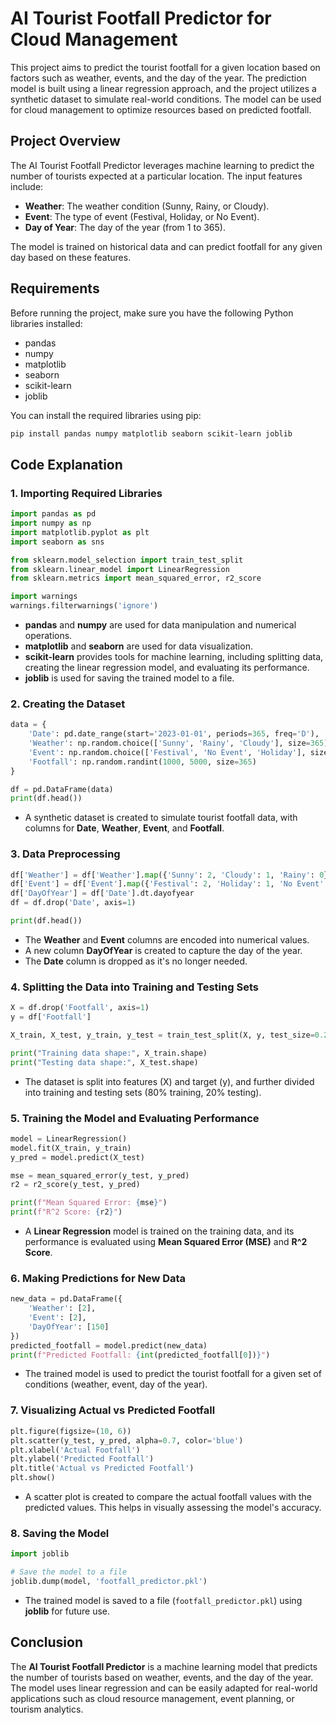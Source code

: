 
# AI Tourist Footfall Predictor for Cloud Management

This project aims to predict the tourist footfall for a given location based on factors such as weather, events, and the day of the year. The prediction model is built using a linear regression approach, and the project utilizes a synthetic dataset to simulate real-world conditions. The model can be used for cloud management to optimize resources based on predicted footfall.

## Project Overview

The AI Tourist Footfall Predictor leverages machine learning to predict the number of tourists expected at a particular location. The input features include:
- **Weather**: The weather condition (Sunny, Rainy, or Cloudy).
- **Event**: The type of event (Festival, Holiday, or No Event).
- **Day of Year**: The day of the year (from 1 to 365).

The model is trained on historical data and can predict footfall for any given day based on these features.

## Requirements

Before running the project, make sure you have the following Python libraries installed:

- pandas
- numpy
- matplotlib
- seaborn
- scikit-learn
- joblib

You can install the required libraries using pip:

```bash
pip install pandas numpy matplotlib seaborn scikit-learn joblib
```

## Code Explanation

### 1. Importing Required Libraries

```python
import pandas as pd
import numpy as np
import matplotlib.pyplot as plt
import seaborn as sns

from sklearn.model_selection import train_test_split
from sklearn.linear_model import LinearRegression
from sklearn.metrics import mean_squared_error, r2_score

import warnings
warnings.filterwarnings('ignore')
```

- **pandas** and **numpy** are used for data manipulation and numerical operations.
- **matplotlib** and **seaborn** are used for data visualization.
- **scikit-learn** provides tools for machine learning, including splitting data, creating the linear regression model, and evaluating its performance.
- **joblib** is used for saving the trained model to a file.

### 2. Creating the Dataset

```python
data = {
    'Date': pd.date_range(start='2023-01-01', periods=365, freq='D'),
    'Weather': np.random.choice(['Sunny', 'Rainy', 'Cloudy'], size=365),
    'Event': np.random.choice(['Festival', 'No Event', 'Holiday'], size=365),
    'Footfall': np.random.randint(1000, 5000, size=365)
}

df = pd.DataFrame(data)
print(df.head())
```

- A synthetic dataset is created to simulate tourist footfall data, with columns for **Date**, **Weather**, **Event**, and **Footfall**.

### 3. Data Preprocessing

```python
df['Weather'] = df['Weather'].map({'Sunny': 2, 'Cloudy': 1, 'Rainy': 0})
df['Event'] = df['Event'].map({'Festival': 2, 'Holiday': 1, 'No Event': 0})
df['DayOfYear'] = df['Date'].dt.dayofyear
df = df.drop('Date', axis=1)

print(df.head())
```

- The **Weather** and **Event** columns are encoded into numerical values.
- A new column **DayOfYear** is created to capture the day of the year.
- The **Date** column is dropped as it's no longer needed.

### 4. Splitting the Data into Training and Testing Sets

```python
X = df.drop('Footfall', axis=1)
y = df['Footfall']

X_train, X_test, y_train, y_test = train_test_split(X, y, test_size=0.2, random_state=42)

print("Training data shape:", X_train.shape)
print("Testing data shape:", X_test.shape)
```

- The dataset is split into features (X) and target (y), and further divided into training and testing sets (80% training, 20% testing).

### 5. Training the Model and Evaluating Performance

```python
model = LinearRegression()
model.fit(X_train, y_train)
y_pred = model.predict(X_test)

mse = mean_squared_error(y_test, y_pred)
r2 = r2_score(y_test, y_pred)

print(f"Mean Squared Error: {mse}")
print(f"R^2 Score: {r2}")
```

- A **Linear Regression** model is trained on the training data, and its performance is evaluated using **Mean Squared Error (MSE)** and **R^2 Score**.

### 6. Making Predictions for New Data

```python
new_data = pd.DataFrame({
    'Weather': [2],  
    'Event': [2],    
    'DayOfYear': [150]  
})
predicted_footfall = model.predict(new_data)
print(f"Predicted Footfall: {int(predicted_footfall[0])}")
```

- The trained model is used to predict the tourist footfall for a given set of conditions (weather, event, day of the year).

### 7. Visualizing Actual vs Predicted Footfall

```python
plt.figure(figsize=(10, 6))
plt.scatter(y_test, y_pred, alpha=0.7, color='blue')
plt.xlabel('Actual Footfall')
plt.ylabel('Predicted Footfall')
plt.title('Actual vs Predicted Footfall')
plt.show()
```

- A scatter plot is created to compare the actual footfall values with the predicted values. This helps in visually assessing the model's accuracy.

### 8. Saving the Model

```python
import joblib

# Save the model to a file
joblib.dump(model, 'footfall_predictor.pkl')
```

- The trained model is saved to a file (`footfall_predictor.pkl`) using **joblib** for future use.

## Conclusion

The **AI Tourist Footfall Predictor** is a machine learning model that predicts the number of tourists based on weather, events, and the day of the year. The model uses linear regression and can be easily adapted for real-world applications such as cloud resource management, event planning, or tourism analytics.
